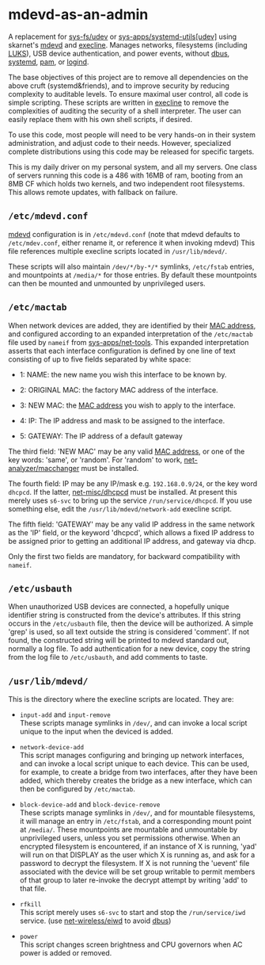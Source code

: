 # mdevd-as-an-admin

A replacement for [sys-fs/udev][1] or [sys-apps/systemd-utils[udev]][1] using skarnet's [mdevd][2] and [execline][3]. Manages networks, filesystems (including [LUKS][12]), USB device authentication, and power events, without [dbus][4], [systemd][1], [pam][5], or [logind][6].

The base objectives of this project are to remove all dependencies on the above cruft (systemd&friends), and to improve security by reducing complexity to auditable levels. To ensure maximal user control, all code is simple scripting.  These scripts are written in [execline][3] to remove the complexities of auditing the security of a shell interpreter. The user can easily replace them with his own shell scripts, if desired.

To use this code, most people will need to be very hands-on in their system administration, and adjust code to their needs.  However, specialized complete distributions using this code may be released for specific targets.

This is my daily driver on my personal system, and all my servers. One class of servers running this code is a 486 with 16MB of ram, booting from an 8MB CF which holds two kernels, and two independent root filesystems. This allows remote updates, with fallback on failure.

## `/etc/mdevd.conf`

[mdevd][2] configuration is in `/etc/mdevd.conf` (note that mdevd defaults to `/etc/mdev.conf`, either rename it, or reference it when invoking mdevd)  This file references multiple execline scripts located in `/usr/lib/mdevd/`.

These scripts will also maintain `/dev/*/by-*/*` symlinks, `/etc/fstab` entries, and mountpoints at `/media/*` for those entries. By default these mountpoints can then be mounted and unmounted by unprivileged users.

## `/etc/mactab`

When network devices are added, they are identified by their [MAC address][7], and configured according to an expanded interpretation of the `/etc/mactab` file used by `nameif` from [sys-apps/net-tools][8].  This expanded interpretation asserts that each interface configuration is defined by one line of text consisting of up to five fields separated by white space:

* 1: NAME: the new name you wish this interface to be known by.

* 2: ORIGINAL MAC: the factory MAC address of the interface.

* 3: NEW MAC: the [MAC address][7] you wish to apply to the interface.

* 4: IP: The IP address and mask to be assigned to the interface.

* 5: GATEWAY: The IP address of a default gateway

The third field: 'NEW MAC' may be any valid [MAC address][7], or one of the key words: 'same', or 'random'.  For 'random' to work, [net-analyzer/macchanger][8] must be installed.

The fourth field: IP may be any IP/mask e.g. `192.168.0.9/24`, or the key word `dhcpcd`. If the latter, [net-misc/dhcpcd][10] must be installed.  At present this merely uses `s6-svc` to bring up the service `/run/service/dhcpcd`. If you use something else, edit the `/usr/lib/mdevd/network-add` execline script.

The fifth field: 'GATEWAY' may be any valid IP address in the same network as the 'IP' field, or the keyword 'dhcpcd', which allows a fixed IP address to be assigned prior to getting an additional IP address, and gateway via dhcp.

Only the first two fields are mandatory, for backward compatibility with `nameif`.

## `/etc/usbauth`

When unauthorized USB devices are connected, a hopefully unique identifier string is constructed from the device's attributes.  If this string occurs in the `/etc/usbauth` file, then the device will be authorized.  A simple 'grep' is used, so all text outside the string is considered 'comment'.  If not found, the constructed string will be printed to mdevd standard out, normally a log file.  To add authentication for a new device, copy the string from the log file to `/etc/usbauth`, and add comments to taste.

## `/usr/lib/mdevd/`

This is the directory where the execline scripts are located. They are:

* `input-add` and `input-remove`  
	These scripts manage symlinks in `/dev/`, and can invoke a local script unique to the input when the deviced is added.

* `network-device-add`  
	This script manages configuring and bringing up network interfaces, and can invoke a local script unique to each device.  This can be used, for example, to create a bridge from two interfaces, after they have been added, which thereby creates the bridge as a new interface, which can then be configured by `/etc/mactab`.

* `block-device-add` and `block-device-remove`  
	These scripts manage symlinks in `/dev/`, and for mountable filesystems, it will manage an entry in `/etc/fstab`, and a corresponding mount point at `/media/`. These mountpoints are mountable and unmountable by unprivileged users, unless you set permissions otherwise.  When an encrypted filesystem is encountered, if an instance of X is running, 'yad' will run on that DISPLAY as the user which X is running as, and ask for a password to decrypt the filesystem.  If X is not running the 'uevent' file associated with the device will be set group writable to permit members of that group to later re-invoke the decrypt attempt by writing 'add' to that file.

* `rfkill`  
	This script merely uses `s6-svc` to start and stop the `/run/service/iwd` service. (use [net-wireless/eiwd][11] to avoid [dbus][4])

* `power`  
	This script changes screen brightness and CPU governors when AC power is added or removed.

[1]: https://systemd.io/
[2]: https://skarnet.org/software/mdevd/
[3]: https://www.skarnet.org/software/execline/
[4]: https://www.freedesktop.org/wiki/Software/dbus/
[5]: https://github.com/linux-pam/linux-pam
[6]: https://github.com/elogind/elogind
[7]: https://en.wikipedia.org/wiki/MAC_address
[8]: https://net-tools.sourceforge.io/
[9]: https://github.com/alobbs/macchanger
[10]: https://roy.marples.name/projects/dhcpcd/
[11]: https://github.com/illiliti/eiwd
[12]: https://en.wikipedia.org/wiki/Linux_Unified_Key_Setup
